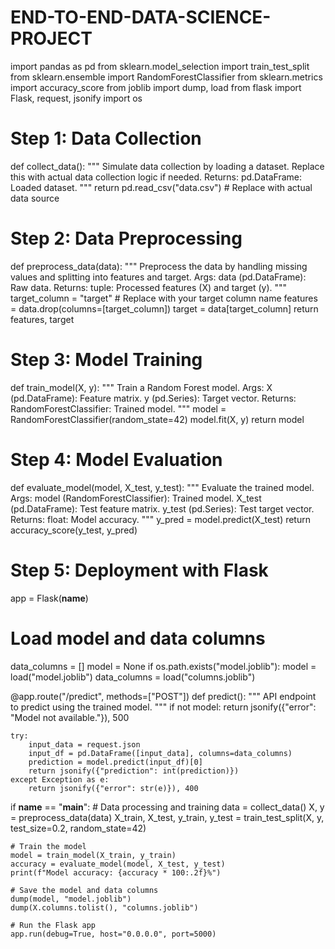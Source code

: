 # END-TO-END-DATA-SCIENCE-PROJECT
import pandas as pd
from sklearn.model_selection import train_test_split
from sklearn.ensemble import RandomForestClassifier
from sklearn.metrics import accuracy_score
from joblib import dump, load
from flask import Flask, request, jsonify
import os

# Step 1: Data Collection

def collect_data():
    """
    Simulate data collection by loading a dataset.
    Replace this with actual data collection logic if needed.
    Returns:
        pd.DataFrame: Loaded dataset.
    """
    return pd.read_csv("data.csv")  # Replace with actual data source

# Step 2: Data Preprocessing

def preprocess_data(data):
    """
    Preprocess the data by handling missing values and splitting into features and target.
    Args:
        data (pd.DataFrame): Raw data.
    Returns:
        tuple: Processed features (X) and target (y).
    """
    target_column = "target"  # Replace with your target column name
    features = data.drop(columns=[target_column])
    target = data[target_column]
    return features, target

# Step 3: Model Training

def train_model(X, y):
    """
    Train a Random Forest model.
    Args:
        X (pd.DataFrame): Feature matrix.
        y (pd.Series): Target vector.
    Returns:
        RandomForestClassifier: Trained model.
    """
    model = RandomForestClassifier(random_state=42)
    model.fit(X, y)
    return model

# Step 4: Model Evaluation

def evaluate_model(model, X_test, y_test):
    """
    Evaluate the trained model.
    Args:
        model (RandomForestClassifier): Trained model.
        X_test (pd.DataFrame): Test feature matrix.
        y_test (pd.Series): Test target vector.
    Returns:
        float: Model accuracy.
    """
    y_pred = model.predict(X_test)
    return accuracy_score(y_test, y_pred)

# Step 5: Deployment with Flask

app = Flask(__name__)

# Load model and data columns
data_columns = []
model = None
if os.path.exists("model.joblib"):
    model = load("model.joblib")
    data_columns = load("columns.joblib")

@app.route("/predict", methods=["POST"])
def predict():
    """
    API endpoint to predict using the trained model.
    """
    if not model:
        return jsonify({"error": "Model not available."}), 500

    try:
        input_data = request.json
        input_df = pd.DataFrame([input_data], columns=data_columns)
        prediction = model.predict(input_df)[0]
        return jsonify({"prediction": int(prediction)})
    except Exception as e:
        return jsonify({"error": str(e)}), 400

if __name__ == "__main__":
    # Data processing and training
    data = collect_data()
    X, y = preprocess_data(data)
    X_train, X_test, y_train, y_test = train_test_split(X, y, test_size=0.2, random_state=42)

    # Train the model
    model = train_model(X_train, y_train)
    accuracy = evaluate_model(model, X_test, y_test)
    print(f"Model accuracy: {accuracy * 100:.2f}%")

    # Save the model and data columns
    dump(model, "model.joblib")
    dump(X.columns.tolist(), "columns.joblib")

    # Run the Flask app
    app.run(debug=True, host="0.0.0.0", port=5000)
